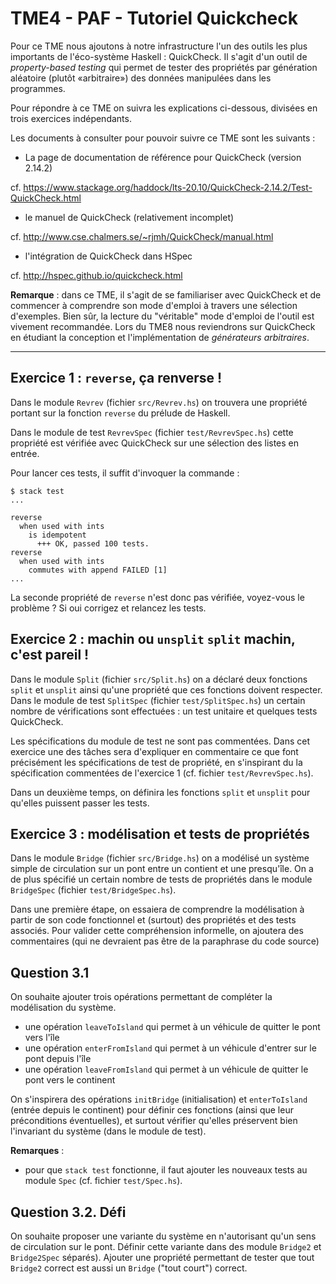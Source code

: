 
TME4 - PAF - Tutoriel Quickcheck
================================

Pour ce TME nous ajoutons à notre infrastructure l'un des outils les
plus importants de l'éco-système Haskell : QuickCheck.  Il s'agit d'un
outil de *property-based testing* qui permet de tester des propriétés
par génération aléatoire (plutôt «arbitraire») des données manipulées dans les programmes.

Pour répondre à ce TME on suivra les explications ci-dessous, divisées
en trois exercices indépendants.

Les documents à consulter pour pouvoir suivre ce TME sont les suivants :

 - La page de documentation de référence pour QuickCheck (version 2.14.2)

cf. https://www.stackage.org/haddock/lts-20.10/QuickCheck-2.14.2/Test-QuickCheck.html

 - le manuel de QuickCheck (relativement incomplet)

cf. http://www.cse.chalmers.se/~rjmh/QuickCheck/manual.html

  - l'intégration de QuickCheck dans HSpec

cf. http://hspec.github.io/quickcheck.html


**Remarque** : dans ce TME, il s'agit de se familiariser avec QuickCheck et de commencer à comprendre son mode d'emploi à travers une sélection d'exemples. Bien sûr, la lecture du "véritable" mode d'emploi de l'outil est vivement recommandée. Lors du TME8 nous reviendrons sur QuickCheck en étudiant la conception et l'implémentation de *générateurs arbitraires*.

----

Exercice 1 : `reverse`, ça renverse !
----------

Dans le module `Revrev`  (fichier `src/Revrev.hs`) on trouvera une propriété
portant sur la fonction `reverse` du prélude de Haskell.

Dans le module de test `RevrevSpec` (fichier `test/RevrevSpec.hs`) cette
propriété est vérifiée avec QuickCheck sur une sélection des listes en
entrée.

Pour lancer ces tests, il suffit d'invoquer la commande :

```
$ stack test
...

reverse
  when used with ints
    is idempotent
      +++ OK, passed 100 tests.
reverse
  when used with ints
    commutes with append FAILED [1]
...

```

La seconde propriété de `reverse` n'est donc pas vérifiée, voyez-vous le problème ? Si oui corrigez et relancez les tests.

Exercice 2 : machin ou `unsplit` `split` machin, c'est pareil !
----------

Dans le module `Split` (fichier `src/Split.hs`) on a déclaré deux fonctions `split` et `unsplit`
 ainsi qu'une propriété que ces fonctions doivent respecter. Dans le module de test `SplitSpec`
 (fichier `test/SplitSpec.hs`) un certain nombre de vérifications sont effectuées : un test
 unitaire et quelques tests QuickCheck.

Les spécifications du module de test ne sont pas commentées. Dans cet exercice une des tâches
sera d'expliquer en commentaire ce que font précisément les spécifications de test de propriété,
 en s'inspirant du la spécification commentées de l'exercice 1 (cf. fichier `test/RevrevSpec.hs`).

Dans un deuxième temps, on définira les fonctions `split` et `unsplit` pour qu'elles puissent
passer les tests.

Exercice 3 : modélisation et tests de propriétés
----------

Dans le module `Bridge` (fichier `src/Bridge.hs`) on a modélisé un système simple de circulation
sur un pont entre un contient et une presqu'île. On a de plus spécifié un certain nombre
de tests de propriétés dans le module `BridgeSpec`  (fichier `test/BridgeSpec.hs`).

Dans une première étape, on essaiera de comprendre la modélisation à partir de son code fonctionnel
et (surtout) des propriétés et des tests associés.
Pour valider cette compréhension informelle, on ajoutera des commentaires (qui ne devraient pas être
de la paraphrase du code source)

Question 3.1
------------

On souhaite ajouter trois opérations permettant de compléter la modélisation du système.

 - une opération `leaveToIsland` qui permet à un véhicule de quitter le pont vers l'île
 - une opération `enterFromIsland` qui permet à un véhicule d'entrer sur le pont depuis l'île
 - une opération `leaveFromIsland` qui permet à un véhicule de quitter le pont vers le continent

On s'inspirera des opérations `initBridge` (initialisation) et  `enterToIsland` (entrée depuis le continent)
pour définir ces fonctions (ainsi que leur préconditions éventuelles), 
et surtout vérifier qu'elles préservent bien l'invariant du système (dans le module de test).

**Remarques** : 

 - pour que `stack test` fonctionne, il faut ajouter les nouveaux tests au
module `Spec` (cf. fichier `test/Spec.hs`).

Question 3.2. Défi
-------------

On souhaite proposer une variante du système en n'autorisant qu'un sens de circulation sur le pont.
Définir cette variante dans des module `Bridge2` et `Bridge2Spec` séparés).
Ajouter une propriété permettant de tester que tout `Bridge2` correct est aussi un `Bridge` ("tout court") correct.

